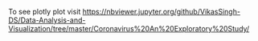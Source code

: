 To see plotly plot visit https://nbviewer.jupyter.org/github/VikasSingh-DS/Data-Analysis-and-Visualization/tree/master/Coronavirus%20An%20Exploratory%20Study/
